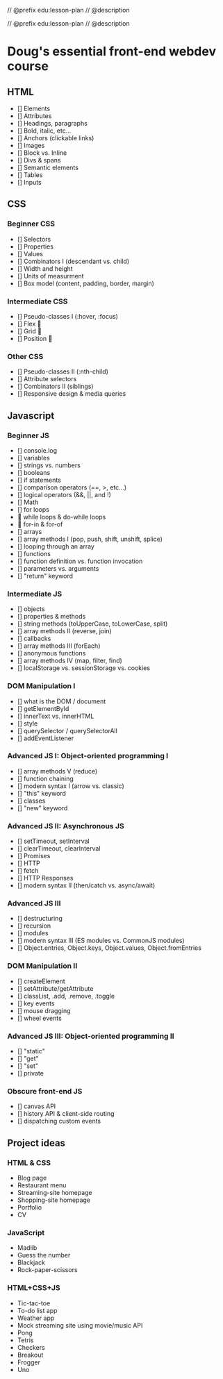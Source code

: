 // @prefix edu:lesson-plan
// @description 

// @prefix edu:lesson-plan
// @description 

# Doug's essential front-end webdev course

## HTML

- [] Elements
- [] Attributes
- [] Headings, paragraphs
- [] Bold, italic, etc...
- [] Anchors (clickable links)
- [] Images
- [] Block vs. Inline
- [] Divs & spans
- [] Semantic elements
- [] Tables
- [] Inputs

## CSS

### Beginner CSS

- [] Selectors
- [] Properties
- [] Values
- [] Combinators I (descendant vs. child)
- [] Width and height
- [] Units of measurment
- [] Box model (content, padding, border, margin)

### Intermediate CSS

- [] Pseudo-classes I (:hover, :focus)
- [] Flex 👑
- [] Grid 👑
- [] Position 👑

### Other CSS

- [] Pseudo-classes II (:nth-child)
- [] Attribute selectors
- [] Combinators II (siblings)
- [] Responsive design & media queries

## Javascript

### Beginner JS

- [] console.log
- [] variables
- [] strings vs. numbers
- [] booleans
- [] if statements
- [] comparison operators (==, >, etc...)
- [] logical operators (&&, ||, and !)
- [] Math
- [] for loops
- 🐧 while loops & do-while loops
- 🐧 for-in & for-of
- [] arrays
- [] array methods I (pop, push, shift, unshift, splice)
- [] looping through an array
- [] functions
- [] function definition vs. function invocation
- [] parameters vs. arguments
- [] "return" keyword

### Intermediate JS

- [] objects
- [] properties & methods
- [] string methods (toUpperCase, toLowerCase, split)
- [] array methods II (reverse, join)
- [] callbacks
- [] array methods III (forEach)
- [] anonymous functions
- [] array methods IV (map, filter, find)
- [] localStorage vs. sessionStorage vs. cookies

### DOM Manipulation I

- [] what is the DOM / document
- [] getElementById
- [] innerText vs. innerHTML
- [] style
- [] querySelector / querySelectorAll
- [] addEventListener

### Advanced JS I: Object-oriented programming I

- [] array methods V (reduce)
- [] function chaining
- [] modern syntax I (arrow vs. classic)
- [] "this" keyword
- [] classes
- [] "new" keyword

### Advanced JS II: Asynchronous JS

- [] setTimeout, setInterval
- [] clearTimeout, clearInterval
- [] Promises
- [] HTTP
- [] fetch
- [] HTTP Responses
- [] modern syntax II (then/catch vs. async/await)

### Advanced JS III

- [] destructuring
- [] recursion
- [] modules
- [] modern syntax III (ES modules vs. CommonJS modules)
- [] Object.entries, Object.keys, Object.values, Object.fromEntries

### DOM Manipulation II

- [] createElement
- [] setAttribute/getAttribute
- [] classList, .add, .remove, .toggle
- [] key events
- [] mouse dragging
- [] wheel events

### Advanced JS III: Object-oriented programming II

- [] "static"
- [] "get"
- [] "set"
- [] private

### Obscure front-end JS

- [] canvas API
- [] history API & client-side routing
- [] dispatching custom events

## Project ideas

### HTML & CSS

- Blog page
- Restaurant menu
- Streaming-site homepage
- Shopping-site homepage
- Portfolio
- CV

### JavaScript

- Madlib
- Guess the number
- Blackjack
- Rock-paper-scissors

### HTML+CSS+JS

- Tic-tac-toe
- To-do list app
- Weather app
- Mock streaming site using movie/music API
- Pong
- Tetris
- Checkers
- Breakout
- Frogger
- Uno